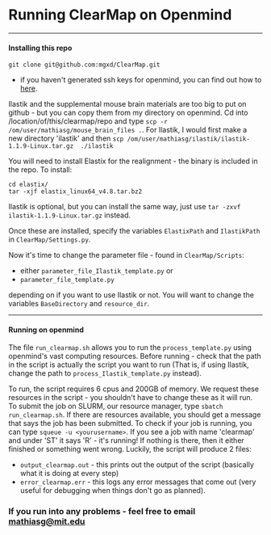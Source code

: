 # Running ClearMap on Openmind
---
#### Installing this repo
```
git clone git@github.com:mgxd/ClearMap.git
```
* if you haven't generated ssh keys for openmind, you can find out how to [here](https://help.github.com/articles/adding-a-new-ssh-key-to-your-github-account/#platform-linux).

Ilastik and the supplemental mouse brain materials are too big to put on github - but you can copy them from my directory on openmind. Cd into /location/of/this/clearmap/repo and type `scp -r /om/user/mathiasg/mouse_brain_files .`. For Ilastik, I would first make a new directory 'ilastik' and then `scp /om/user/mathiasg/ilastik/ilastik-1.1.9-Linux.tar.gz  ./ilastik`

You will need to install Elastix for the realignment - the binary is included in the repo.
To install:
```
cd elastix/
tar -xjf elastix_linux64_v4.8.tar.bz2
```
Ilastik is optional, but you can install the same way, just use `tar -zxvf ilastik-1.1.9-Linux.tar.gz` instead.

Once these are installed, specify the variables `ElastixPath` and `IlastikPath` in `ClearMap/Settings.py`.

Now it's time to change the parameter file - found in `ClearMap/Scripts`: 
* either `parameter_file_Ilastik_template.py` or
* `parameter_file_template.py`

depending on if you want to use Ilastik or not. You will want to change the variables `BaseDirectory` and `resource_dir`.

---
#### Running on openmind
The file `run_clearmap.sh` allows you to run the `process_template.py` using openmind's vast computing resources. Before running - check that the path in the script is actually the script you want to run (That is, if using Ilastik, change the path to `process_Ilastik_template.py` instead).

To run, the script requires 6 cpus and 200GB of memory. We request these resources in the script - you shouldn't have to change these as it will run. To submit the job on SLURM, our resource manager, type `sbatch run_clearmap.sh`. If there are resources available, you should get a message that says the job has been submitted. To check if your job is running, you can type `squeue -u <yourusername>`. If you see a job with name 'clearmap' and under 'ST' it says 'R' - it's running! If nothing is there, then it either finished or something went wrong. Luckily, the script will produce 2 files:
- `output_clearmap.out` - this prints out the output of the script (basically what it is doing at every step)
- `error_clearmap.err` - this logs any error messages that come out (very useful for debugging when things don't go as planned).

### If you run into any problems - feel free to email mathiasg@mit.edu
